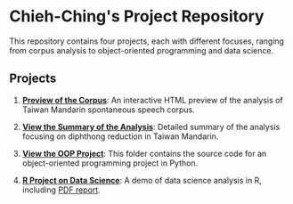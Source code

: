 # Chieh-Ching's Project Repository

This repository contains four projects, each with different focuses, ranging from corpus analysis to object-oriented programming and data science.

## Projects

1. **[Preview of the Corpus](corpus_preview/Data%20Analysis%20of%20the%20Corpus%20of%20Taiwan%20Mandarin%20Spontaneous%20Speech.html)**: 
   An interactive HTML preview of the analysis of Taiwan Mandarin spontaneous speech corpus.

2. **[View the Summary of the Analysis](analysis_summary/Diphthong%20Reduction%20Analysis.html)**: 
   Detailed summary of the analysis focusing on diphthong reduction in Taiwan Mandarin.

3. **[View the OOP Project](oop_project/Fire_department.html)**: 
   This folder contains the source code for an object-oriented programming project in Python.

4. **[R Project on Data Science](r_project/)**: 
   A demo of data science analysis in R, including [PDF report](r_project/report.pdf).
